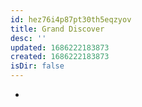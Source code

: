 ```yaml
---
id: hez76i4p87pt30th5eqzyov
title: Grand Discover
desc: ''
updated: 1686222183873
created: 1686222183873
isDir: false
---
```

-